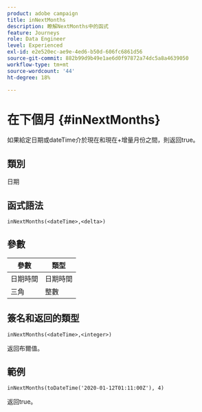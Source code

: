 ```yaml
---
product: adobe campaign
title: inNextMonths
description: 瞭解NextMonths中的函式
feature: Journeys
role: Data Engineer
level: Experienced
exl-id: e2e520ec-ae9e-4ed6-b50d-606fc6861d56
source-git-commit: 882b99d9b49e1ae6d0f97872a74dc5a8a4639050
workflow-type: tm+mt
source-wordcount: '44'
ht-degree: 18%

---
```


# 在下個月 {#inNextMonths}

如果給定日期或dateTime介於現在和現在+增量月份之間，則返回true。

## 類別

日期

## 函式語法

`inNextMonths(<dateTime>,<delta>)`

## 參數

| 參數 | 類型 |
|-----------|------------------|
| 日期時間 | 日期時間 |
| 三角 | 整數 |

## 簽名和返回的類型

`inNextMonths(<dateTime>,<integer>)`

返回布爾值。

## 範例

`inNextMonths(toDateTime('2020-01-12T01:11:00Z'), 4)`

返回true。
